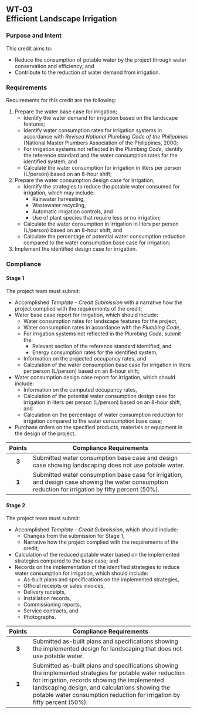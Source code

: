 ## WT-03  <br>Efficient Landscape Irrigation
### Purpose and Intent
This credit aims to:

* Reduce the consumption of potable water by the project through water conservation and efficiency; and
* Contribute to the reduction of water demand from irrigation.

### Requirements
Requirements for this credit are the following:

1. Prepare the water base case for irrigation;
    * Identify the water demand for irrigation based on the landscape features;
    * Identify water consumption rates for irrigation systems in accordance with _Revised National Plumbing Code of the Philippines_ (National Master Plumbers Association of the Philippines, 2000;
    * For irrigation systems not reflected in the _Plumbing Code_, identify the reference standard and the water consumption rates for the identified system; and
    * Calculate the water consumption for irrigation in liters per person (L/person) based on an 8-hour shift;
2. Prepare the water consumption design case for irrigation;
    * Identify the strategies to reduce the potable water consumed for irrigation, which may include:
        * Rainwater harvesting,
        * Wastewater recycling,
        * Automatic irrigation controls, and
        * Use of plant species that require less or no irrigation;
    * Calculate the water consumption in irrigation in liters per person (L/person) based on an 8-hour shift; and
    * Calculate the percentage of potential water consumption reduction compared to the water consumption base case for irrigation;
3. Implement the identified design case for irrigation.

### Compliance
#### Stage 1
The project team must submit:

* Accomplished _Template - Credit Submission_ with a narrative how the project complied with the requirements of the credit;
* Water base case report for irrigation, which should include:
    * Water consumption rates for landscape features for the project,
    * Water consumption rates in accordance with the _Plumbing Code_,
    * For irrigation systems not reflected in the _Plumbing Code_, submit the:
        * Relevant section of the reference standard identified, and
        * Energy consumption rates for the identified system;
    * Information on the projected occupancy rates, and
    * Calculation of the water consumption base case for irrigation in liters per person (L/person) based on an 8-hour shift;
* Water consumption design case report for irrigation, which should include:
    * Information on the computed occupancy rates,
    * Calculation of the potential water consumption design case for irrigation in liters per person (L/person) based on an 8-hour shift, and
    * Calculation on the percentage of water consumption reduction for irrigation compared to the water consumption base case;
* Purchase orders on the specified products, materials or equipment in the design of the project.

| Points | Compliance Requirements |
|:------:|------------------------|
| **3**  | Submitted water consumption base case and design case showing landscaping does not use potable water. |
| **1**  | Submitted water consumption base case for irrigation, and design case showing the water consumption reduction for irrigation by fifty percent (50%). |

#### Stage 2
The project team must submit:

* Accomplished _Template - Credit Submission_, which should include:
    * Changes from the submission for Stage 1,
    * Narrative how the project complied with the requirements of the credit;
* Calculation of the reduced potable water based on the implemented strategies compared to the base case; and
* Records on the implementation of the identified strategies to reduce water consumption for irrigation, which should include:
    * As-built plans and specifications on the implemented strategies,
    * Official receipts or sales invoices,
    * Delivery receipts,
    * Installation records,
    * Commissioning reports,
    * Service contracts, and
    * Photographs.

| Points | Compliance Requirements |
|:------:|------------------------|
| **3**  | Submitted as-built plans and specifications showing the implemented design for landscaping that does not use potable water.  |
| **1**  | Submitted as-built plans and specifications showing the implemented strategies for potable water reduction for irrigation, records showing the implemented landscaping design, and calculations showing the potable water consumption reduction for irrigation by fifty percent (50%). |

